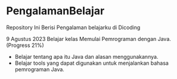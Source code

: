 # PengalamanBelajar
Repository Ini Berisi Pengalaman belajarku di Dicoding

9 Agustus 2023
Belajar kelas Memulai Pemrograman dengan Java. (Progress 21%)
 * Belajar tentang apa itu Java dan alasan menggunakannya.
 * Belajar tools yang dapat digunakan untuk menjalankan bahasa pemrograman Java.
